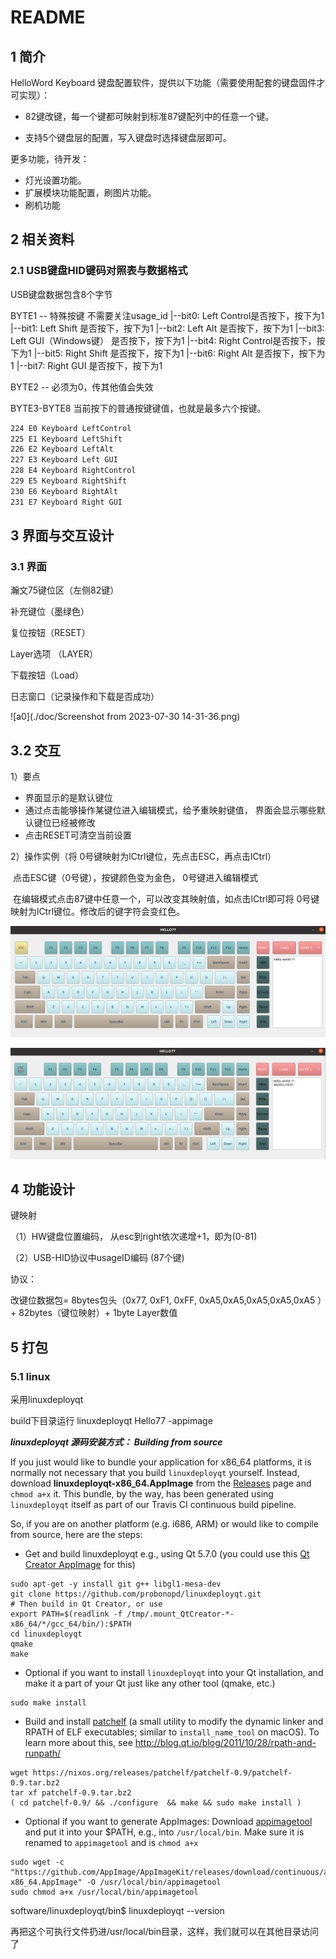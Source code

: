 # README

## 1 简介

HelloWord Keyboard 键盘配置软件，提供以下功能（需要使用配套的键盘固件才可实现）：

- 82键改键，每一个键都可映射到标准87键配列中的任意一个键。

- 支持5个键盘层的配置，写入键盘时选择键盘层即可。

  

更多功能，待开发：

- 灯光设置功能。
- 扩展模块功能配置，刷图片功能。
- 刷机功能

## 2 相关资料

### 2.1 USB键盘HID键码对照表与数据格式

USB键盘数据包含8个字节

BYTE1 -- 特殊按键 不需要关注usage_id
    |--bit0:  Left Control是否按下，按下为1 
    |--bit1:  Left Shift 是否按下，按下为1 
    |--bit2:  Left Alt  是否按下，按下为1 
    |--bit3:  Left GUI（Windows键） 是否按下，按下为1 
    |--bit4:  Right Control是否按下，按下为1 
    |--bit5:  Right Shift 是否按下，按下为1 
    |--bit6:  Right Alt  是否按下，按下为1 
    |--bit7:  Right GUI  是否按下，按下为1 

BYTE2 -- 必须为0，传其他值会失效

BYTE3-BYTE8 当前按下的普通按键键值，也就是最多六个按键。

```xml
224 E0 Keyboard LeftControl 
225 E1 Keyboard LeftShift
226 E2 Keyboard LeftAlt
227 E3 Keyboard Left GUI
228 E4 Keyboard RightControl
229 E5 Keyboard RightShift
230 E6 Keyboard RightAlt 
231 E7 Keyboard Right GUI
```

## 3 界面与交互设计

### 3.1 界面

瀚文75键位区（左侧82键）

补充键位（墨绿色）

复位按钮（RESET） 

Layer选项  （LAYER）

下载按钮（Load）

日志窗口（记录操作和下载是否成功）

![a0](./doc/Screenshot from 2023-07-30 14-31-36.png)

## 3.2 交互

1）要点

- 界面显示的是默认键位
- 通过点击能够操作某键位进入编辑模式，给予重映射键值， 界面会显示哪些默认键位已经被修改
- 点击RESET可清空当前设置

2）操作实例（将 0号键映射为lCtrl键位，先点击ESC，再点击lCtrl）

​	点击ESC键（0号键），按键颜色变为金色， 0号键进入编辑模式

​	在编辑模式点击87键中任意一个，可以改变其映射值，如点击lCtrl即可将 0号键映射为lCtrl键位。修改后的键字符会变红色。

![a1](./doc/a1.png)

![a2](./doc/a2.png)

## 4 功能设计

键映射

（1）HW键盘位置编码， 从esc到right依次递增+1，即为(0-81)

（2）USB-HID协议中usageID编码 (87个键)

协议：

改键位数据包= 8bytes包头（0x77, 0xF1, 0xFF, 0xA5,0xA5,0xA5,0xA5,0xA5 ）+ 82bytes（键位映射）+ 1byte Layer数值

## 5 打包

### 5.1 linux

采用linuxdeployqt

build下目录运行 linuxdeployqt Hello77 -appimage

***linuxdeployqt 源码安装方式： Building from source***

If you just would like to bundle your application for x86_64 platforms, it is normally not necessary that you build `linuxdeployqt` yourself. Instead, download __linuxdeployqt-x86_64.AppImage__ from the [Releases](https://github.com/probonopd/linuxdeployqt/releases) page and `chmod a+x` it. This bundle, by the way, has been generated using `linuxdeployqt` itself as part of our Travis CI continuous build pipeline.

So, if you are on another platform (e.g. i686, ARM) or would like to compile from source, here are the steps:

* Get and build linuxdeployqt e.g., using Qt 5.7.0 (you could use this [Qt Creator AppImage](https://bintray.com/probono/AppImages/QtCreator#files) for this)

```
sudo apt-get -y install git g++ libgl1-mesa-dev
git clone https://github.com/probonopd/linuxdeployqt.git
# Then build in Qt Creator, or use
export PATH=$(readlink -f /tmp/.mount_QtCreator-*-x86_64/*/gcc_64/bin/):$PATH
cd linuxdeployqt
qmake
make
```

* Optional if you want to install `linuxdeployqt` into your Qt installation, and make it a part of your Qt just like any other tool (qmake, etc.)

```
sudo make install
```

* Build and install [patchelf](https://nixos.org/patchelf.html) (a small utility to modify the dynamic linker and RPATH of ELF executables; similar to `install_name_tool` on macOS). To learn more about this, see http://blog.qt.io/blog/2011/10/28/rpath-and-runpath/

```
wget https://nixos.org/releases/patchelf/patchelf-0.9/patchelf-0.9.tar.bz2
tar xf patchelf-0.9.tar.bz2
( cd patchelf-0.9/ && ./configure  && make && sudo make install )
```

* Optional if you want to generate AppImages: Download [appimagetool](https://github.com/AppImage/AppImageKit/releases) and put it into your $PATH, e.g., into `/usr/local/bin`. Make sure it is renamed to `appimagetool` and is `chmod a+x`

```
sudo wget -c "https://github.com/AppImage/AppImageKit/releases/download/continuous/appimagetool-x86_64.AppImage" -O /usr/local/bin/appimagetool
sudo chmod a+x /usr/local/bin/appimagetool
```

software/linuxdeployqt/bin$ linuxdeployqt --version

再把这个可执行文件扔进/usr/local/bin目录，这样，我们就可以在其他目录访问了
